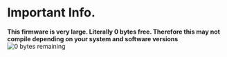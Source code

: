 # Important Info. 

**This firmware is very large. Literally 0 bytes free. Therefore this may not compile depending on your system and software versions** 
![0 bytes remaining](https://raw.githubusercontent.com/toastedmangoes/6col/master/images/0-bytes.png)
